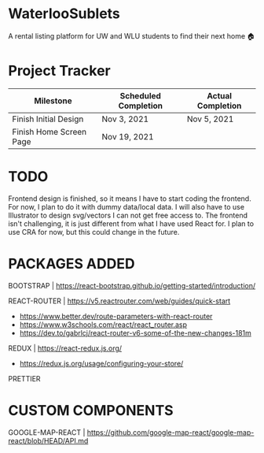 # WaterlooSublets

A rental listing platform for UW and WLU students to find their next home 🏠

# Project Tracker

| Milestone               | Scheduled Completion | Actual Completion |
| ----------------------- | -------------------- | ----------------- |
| Finish Initial Design   | Nov 3, 2021          | Nov 5, 2021       |
| Finish Home Screen Page | Nov 19, 2021         |                   |

# TODO

Frontend design is finished, so it means I have to start coding the frontend.
For now, I plan to do it with dummy data/local data.
I will also have to use Illustrator to design svg/vectors I can not get free access to.
The frontend isn't challenging, it is just different from what I have used React for.
I plan to use CRA for now, but this could change in the future.

# PACKAGES ADDED

BOOTSTRAP | https://react-bootstrap.github.io/getting-started/introduction/

REACT-ROUTER | https://v5.reactrouter.com/web/guides/quick-start

- https://www.better.dev/route-parameters-with-react-router
- https://www.w3schools.com/react/react_router.asp
- https://dev.to/gabrlcj/react-router-v6-some-of-the-new-changes-181m

REDUX | https://react-redux.js.org/

- https://redux.js.org/usage/configuring-your-store/

PRETTIER

# CUSTOM COMPONENTS

GOOGLE-MAP-REACT | https://github.com/google-map-react/google-map-react/blob/HEAD/API.md

